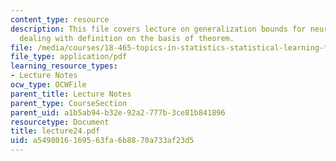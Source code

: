 ```yaml
---
content_type: resource
description: This file covers lecture on generalization bounds for neural networks
  dealing with definition on the basis of theorem.
file: /media/courses/18-465-topics-in-statistics-statistical-learning-theory-spring-2007/a5498016169563fa6b8870a733af23d5_lecture24.pdf
file_type: application/pdf
learning_resource_types:
- Lecture Notes
ocw_type: OCWFile
parent_title: Lecture Notes
parent_type: CourseSection
parent_uid: a1b5ab94-b32e-92a2-777b-3ce81b841896
resourcetype: Document
title: lecture24.pdf
uid: a5498016-1695-63fa-6b88-70a733af23d5
---
```


